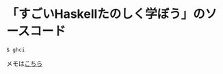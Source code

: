 # 「すごいHaskellたのしく学ぼう」のソースコード

```shell
$ ghci
```

メモは[こちら](https://scrapbox.io/kajyuuen/%E3%81%99%E3%81%94%E3%81%84Haskell%E3%81%9F%E3%81%AE%E3%81%97%E3%81%8F%E5%AD%A6%E3%81%BC%E3%81%86)

